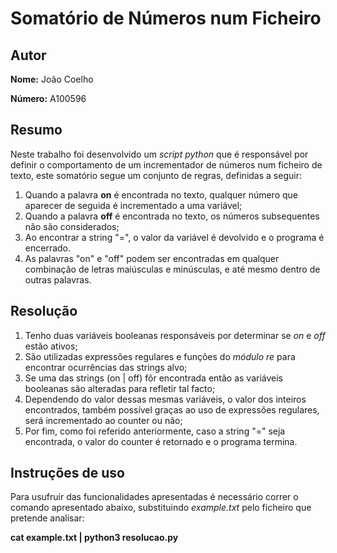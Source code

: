# Somatório de Números num Ficheiro

## Autor

**Nome:** João Coelho

**Número:** A100596

## Resumo

Neste trabalho foi desenvolvido um *script python* que é responsável por definir o comportamento de um incrementador de números num ficheiro de texto, este somatório segue um conjunto de regras, definidas a seguir:

1. Quando a palavra **on** é encontrada no texto, qualquer número que aparecer de seguida é incrementado a uma variável;
2. Quando a palavra **off** é encontrada no texto, os números subsequentes não são considerados;
3. Ao encontrar a string "=", o valor da variável é devolvido e o programa é encerrado.
4. As palavras "on" e "off" podem ser encontradas em qualquer combinação de letras maiúsculas e minúsculas, e até mesmo dentro de outras palavras.

## Resolução

1. Tenho duas variáveis booleanas responsáveis por determinar se *on* e *off* estão ativos;
1. São utilizadas expressões regulares e funções do *módulo re* para encontrar ocurrências das strings alvo;
2. Se uma das strings (on | off) fôr encontrada então as variáveis booleanas são alteradas para refletir tal facto;
3. Dependendo do valor dessas mesmas variáveis, o valor dos inteiros encontrados, também possível graças ao uso de expressões regulares, será incrementado ao counter ou não;
4. Por fim, como foi referido anteriormente, caso a string "=" seja encontrada, o valor do counter é retornado e o programa termina.

## Instruções de uso

Para usufruir das funcionalidades apresentadas é necessário correr o comando apresentado abaixo, substituindo *example.txt* pelo ficheiro que pretende analisar:

**cat example.txt | python3 resolucao.py**